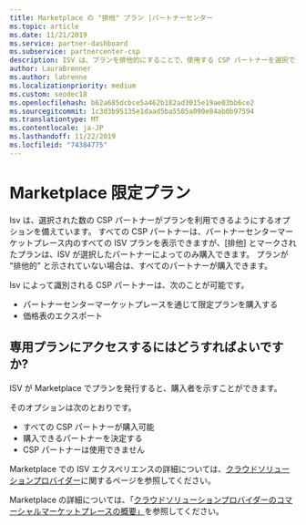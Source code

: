 ```yaml
---
title: Marketplace の "排他" プラン |パートナーセンター
ms.topic: article
ms.date: 11/21/2019
ms.service: partner-dashboard
ms.subservice: partnercenter-csp
description: ISV は、プランを排他的にすることで、使用する CSP パートナーを選択できます。
author: LauraBrenner
ms.author: labrenne
ms.localizationpriority: medium
ms.custom: seodec18
ms.openlocfilehash: b62a685dcbce5a462b182ad3015e19ae03bb6ce2
ms.sourcegitcommit: 1c3d3b95135e1daad5ba5585a090e84ab0b97594
ms.translationtype: MT
ms.contentlocale: ja-JP
ms.lasthandoff: 11/22/2019
ms.locfileid: "74384775"
---
```

# <a name="marketplace-exclusive-offers"></a>Marketplace 限定プラン

Isv は、選択された数の CSP パートナーがプランを利用できるようにするオプションを備えています。 すべての CSP パートナーは、パートナーセンターマーケットプレース内のすべての ISV プランを表示できますが、[排他] とマークされたプランは、ISV が選択したパートナーによってのみ購入できます。 プランが "排他的" と示されていない場合は、すべてのパートナーが購入できます。

Isv によって識別される CSP パートナーは、次のことが可能です。

- パートナーセンターマーケットプレースを通じて限定プランを購入する
- 価格表のエクスポート

## <a name="how-do-you-gain-access-to-exclusive-offers"></a>専用プランにアクセスするにはどうすればよいですか?

ISV が Marketplace でプランを発行すると、購入者を示すことができます。 

そのオプションは次のとおりです。

- すべての CSP パートナーが購入可能
- 購入できるパートナーを決定する
- CSP パートナーは使用できません

Marketplace での ISV エクスペリエンスの詳細については、[クラウドソリューションプロバイダー](https://docs.microsoft.com/azure/marketplace/cloud-solution-providers)に関するページを参照してください。

Marketplace の詳細については、「[クラウドソリューションプロバイダーのコマーシャルマーケットプレースの概要」](https://docs.microsoft.partner-center/commercial-marketplace-overview.md)を参照してください。
